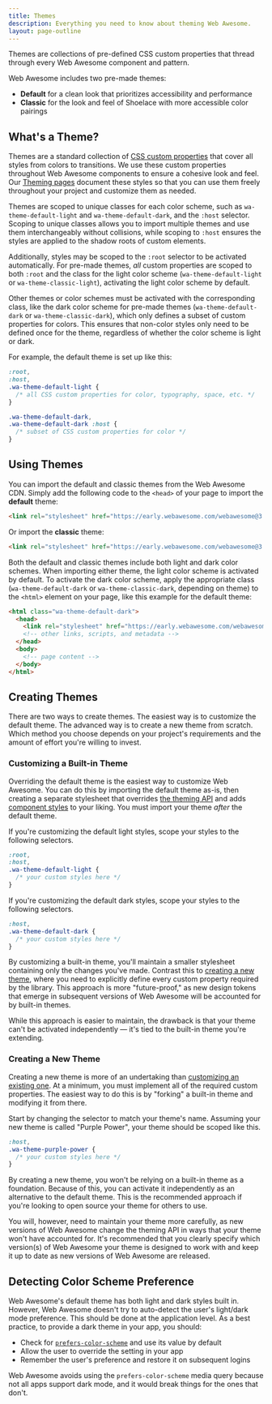 ```yaml
---
title: Themes
description: Everything you need to know about theming Web Awesome.
layout: page-outline
---
```


Themes are collections of pre-defined CSS custom properties that thread through every Web Awesome component and pattern.

Web Awesome includes two pre-made themes:
- **Default** for a clean look that prioritizes accessibility and performance
- **Classic** for the look and feel of Shoelace with more accessible color pairings

## What's a Theme?

Themes are a standard collection of [CSS custom properties](https://developer.mozilla.org/en-US/docs/Web/CSS/--*) that cover all styles from colors to transitions. We use these custom properties throughout Web Awesome components to ensure a cohesive look and feel. Our [Theming pages](/docs/theming/) document these styles so that you can use them freely throughout your project and customize them as needed.

Themes are scoped to unique classes for each color scheme, such as `wa-theme-default-light` and `wa-theme-default-dark`, and the `:host` selector. Scoping to unique classes allows you to import multiple themes and use them interchangeably without collisions, while scoping to `:host` ensures the styles are applied to the shadow roots of custom elements.

Additionally, styles may be scoped to the `:root` selector to be activated automatically. For pre-made themes, *all* custom properties are scoped to both `:root` and the class for the light color scheme (`wa-theme-default-light` or `wa-theme-classic-light`), activating the light color scheme by default.

Other themes or color schemes must be activated with the corresponding class, like the dark color scheme for pre-made themes (`wa-theme-default-dark` or `wa-theme-classic-dark`), which only defines a subset of custom properties for colors. This ensures that non-color styles only need to be defined once for the theme, regardless of whether the color scheme is light or dark.

For example, the default theme is set up like this:

```css
:root,
:host,
.wa-theme-default-light {
  /* all CSS custom properties for color, typography, space, etc. */
}

.wa-theme-default-dark,
.wa-theme-default-dark :host {
  /* subset of CSS custom properties for color */
}
```

## Using Themes

You can import the default and classic themes from the Web Awesome CDN. Simply add the following code to the `<head>` of your page to import the **default** theme:

```html
<link rel="stylesheet" href="https://early.webawesome.com/webawesome@3.0.0-alpha.2/dist/themes/default.css" />
```

Or import the **classic** theme:

```html
<link rel="stylesheet" href="https://early.webawesome.com/webawesome@3.0.0-alpha.2/dist/themes/classic.css" />
```

Both the default and classic themes include both light and dark color schemes. When importing either theme, the light color scheme is activated by default. To activate the dark color scheme, apply the appropriate class (`wa-theme-default-dark` or `wa-theme-classic-dark`, depending on theme) to the `<html>` element on your page, like this example for the default theme:
```html
<html class="wa-theme-default-dark">
  <head>
    <link rel="stylesheet" href="https://early.webawesome.com/webawesome@3.0.0-alpha.2/dist/themes/default.css" />
    <!-- other links, scripts, and metadata -->
  </head>
  <body>
    <!-- page content -->
  </body>
</html>
```

## Creating Themes

There are two ways to create themes. The easiest way is to customize the default theme. The advanced way is to create a new theme from scratch. Which method you choose depends on your project's requirements and the amount of effort you're willing to invest.

### Customizing a Built-in Theme

Overriding the default theme is the easiest way to customize Web Awesome. You can do this by importing the default theme as-is, then creating a separate stylesheet that overrides [the theming API](/docs/customizing#design-tokens) and adds [component styles](/docs/customizing#css-parts) to your liking. You must import your theme _after_ the default theme.

If you're customizing the default light styles, scope your styles to the following selectors.

```css
:root,
:host,
.wa-theme-default-light {
  /* your custom styles here */
}
```

If you're customizing the default dark styles, scope your styles to the following selectors.

```css
:host,
.wa-theme-default-dark {
  /* your custom styles here */
}
```

By customizing a built-in theme, you'll maintain a smaller stylesheet containing only the changes you've made. Contrast this to [creating a new theme](#creating-a-new-theme), where you need to explicitly define every custom property required by the library. This approach is more "future-proof," as new design tokens that emerge in subsequent versions of Web Awesome will be accounted for by built-in themes.

While this approach is easier to maintain, the drawback is that your theme can't be activated independently — it's tied to the built-in theme you're extending.

### Creating a New Theme

Creating a new theme is more of an undertaking than [customizing an existing one](#customizing-a-built-in-theme). At a minimum, you must implement all of the required custom properties. The easiest way to do this is by "forking" a built-in theme and modifying it from there.

Start by changing the selector to match your theme's name. Assuming your new theme is called "Purple Power", your theme should be scoped like this.

```css
:host,
.wa-theme-purple-power {
  /* your custom styles here */
}
```

By creating a new theme, you won't be relying on a built-in theme as a foundation. Because of this, you can activate it independently as an alternative to the default theme. This is the recommended approach if you're looking to open source your theme for others to use.

You will, however, need to maintain your theme more carefully, as new versions of Web Awesome change the theming API in ways that your theme won't have accounted for. It's recommended that you clearly specify which version(s) of Web Awesome your theme is designed to work with and keep it up to date as new versions of Web Awesome are released.

## Detecting Color Scheme Preference

Web Awesome's default theme has both light and dark styles built in. However, Web Awesome doesn't try to auto-detect the user's light/dark mode preference. This should be done at the application level. As a best practice, to provide a dark theme in your app, you should:

- Check for [`prefers-color-scheme`](https://stackoverflow.com/a/57795495/567486) and use its value by default
- Allow the user to override the setting in your app
- Remember the user's preference and restore it on subsequent logins

Web Awesome avoids using the `prefers-color-scheme` media query because not all apps support dark mode, and it would break things for the ones that don't.
